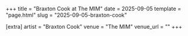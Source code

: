 +++
title = "Braxton Cook at The MIM"
date = 2025-09-05
template = "page.html"
slug = "2025-09-05-braxton-cook"

[extra]
artist = "Braxton Cook"
venue = "The MIM"
venue_url = ""
+++
